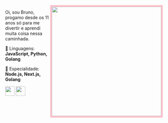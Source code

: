 <img src="https://i.pinimg.com/564x/6b/88/9e/6b889edd814d17af1a372e114242510f.jpg" style="border: 5px solid pink;" min-width="300px" max-width="300px" width="350px" align="right">

<p align="left"> 
  Oi, sou Bruno, progamo desde os 11 anos só para me divertir e aprendi muita coisa nessa caminhada.
</p>

<p align="left">
  🔧 Linguagens: <strong>JavaScript, Python, Golang</strong>
</p>

<p align="left">
  💼 Especialidade: <strong>Node.js, Next.js, Golang</strong>
</p>

<p align="left">
  <a href="https://oboy.fun/" alt="Discord">
  <img src="https://cdn-icons-png.flaticon.com/512/4945/4945973.png" max-width="30px" width="30px" /></a>

  <a href="https://steamcommunity.com/id/brunooboy/" alt="Steam">
  <img src="https://i.pinimg.com/736x/12/db/d2/12dbd2c8a18bce782b42921f39127727.jpg" max-width="30px" width="30px"  /></a>
</p>
